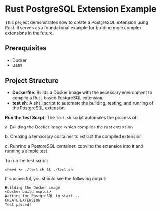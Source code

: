 # Rust PostgreSQL Extension Example

This project demonstrates how to create a PostgreSQL extension using Rust. It serves as a foundational example for building more complex extensions in the future.

## Prerequisites

- Docker
- Bash

## Project Structure

- **Dockerfile**: Builds a Docker image with the necessary environment to compile a Rust-based PostgreSQL extension.
- **test.sh**: A shell script to automate the building, testing, and running of the PostgreSQL extension.


**Run the Test Script**: The `test.sh` script automates the process of:

a. Building the Docker image which compiles the rust extension

b. Creating a temporary container to extract the compiled extension

c. Running a PostgreSQL container, copying the extension into it and running a simple test


To run the test script:

`chmod +x ./test.sh && ./test.sh`

If successful, you should see the following output:

```
Building the Docker image
<Docker build ouptut>
Waiting for PostgreSQL to start...
CREATE EXTENSION
Test passed!
```

